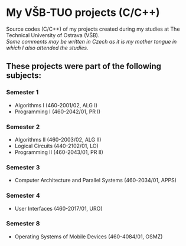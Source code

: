 # My VŠB-TUO projects (C/C++)
Source codes (C/C++) of my projects created during my studies at The Technical University of Ostrava (VŠB).\
*Some comments may be written in Czech as it is my mother tongue in which I also attended the studies.*

## These projects were part of the following subjects:
### Semester 1
- Algorithms I (460-2001/02, ALG I)
- Programming I (460-2042/01, PR I)
### Semester 2
- Algorithms II (460-2003/02, ALG II)
- Logical Circuits (440-2102/01, LO)
- Programming II (460-2043/01, PR II)
### Semester 3
- Computer Architecture and Parallel Systems (460-2034/01, APPS)
### Semester 4
- User Interfaces (460-2017/01, URO)
### Semester 8
- Operating Systems of Mobile Devices (460-4084/01, OSMZ)
